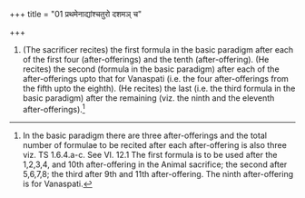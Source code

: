 +++
title = "01 प्रथमेनाद्यांश्चतुरो दशमञ् च"

+++
1. (The sacrificer recites) the first formula in the basic paradigm after each of the first four (after-offerings) and the tenth (after-offering). (He recites) the second (formula in the basic paradigm) after each of the after-offerings upto that for Vanaspati (i.e. the four after-offerings from the fifth upto the eighth). (He recites) the last (i.e. the third formula in the basic paradigm) after the remaining (viz. the ninth and the eleventh after-offerings).[^1]  


[^1]: In the basic paradigm there are three after-offerings and the total number of formulae to be recited after each after-offering is also three viz. TS 1.6.4.a-c. See VI. 12.1 The first formula is to be used after the 1,2,3,4, and 10th after-offering in the Animal sacrifice; the second after 5,6,7,8; the third after 9th and 11th after-offering. The ninth after-offering is for Vanaspati.
